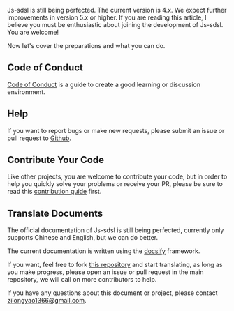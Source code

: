 Js-sdsl is still being perfected. The current version is 4.x. We expect further improvements in version 5.x or higher. If you are reading this article, I believe you must be enthusiastic about joining the development of Js-sdsl. You are welcome!

Now let's cover the preparations and what you can do.

## Code of Conduct

[Code of Conduct](https://github.com/js-sdsl/js-sdsl/blob/main/CODE_OF_CONDUCT.md) is a guide to create a good learning or discussion environment.

## Help

If you want to report bugs or make new requests, please submit an issue or pull request to [Github](https://github.com/js-sdsl/js-sdsl).

## Contribute Your Code

Like other projects, you are welcome to contribute your code, but in order to help you quickly solve your problems or receive your PR, please be sure to read this [contribution guide](https://github.com/js-sdsl/js-sdsl/blob/main/.github/CONTRIBUTING.md) first.

## Translate Documents

The official documentation of Js-sdsl is still being perfected, currently only supports Chinese and English, but we can do better.

The current documentation is written using the [docsify](https://docsify.js.org/) framework.

If you want, feel free to fork [this repository](https://github.com/js-sdsl/js-sdsl.github.io) and start translating, as long as you make progress, please open an issue or pull request in the main repository, we will call on more contributors to help.

If you have any questions about this document or project, please contact <a href='mailto:zilongyao1366@gmail.com'>zilongyao1366@gmail.com</a>.
